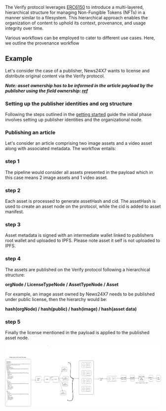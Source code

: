 The Verify protocol leverages [ERC6150](https://eips.ethereum.org/EIPS/eip-6150) to introduce a multi-layered, hierarchical structure for managing Non-Fungible Tokens (NFTs) in a manner similar to a filesystem. This hierarchical approach enables the organization of content to uphold its context, provenance, and usage integrity over time.

Various workflows can be employed to cater to different use cases. Here, we outline the provenance workflow

## Example

Let's consider the case of a publisher, News24X7 wants to license and distribute original content via the Verify protocol.

_<b>Note: asset ownership has to be informed in the article payload by the publisher using the field ownership: [ref](https://probable-adventure-1w929yl.pages.github.io/types/types_schema.ContentMetadata.html)</b>_

### Setting up the publisher identities and org structure

Following the steps outlined in the [getting started](https://github.com/verify-media/verify-client/blob/main/GETTING_STARTED.md) guide the initial phase involves setting up publisher identities and the organizational node.

### Publishing an article

Let's consider an article comprising two image assets and a video asset along with associated metadata. The workflow entails:

### step 1

The pipeline would consider all assets presented in the payload which in this case means 2 image assets and 1 video asset.

### step 2

Each asset is processed to generate assetHash and cid. The assetHash is used to create an asset node on the protocol, while the cid is added to asset manifest.

### step 3

Asset metadata is signed with an intermediate wallet linked to publishers root wallet and uploaded to IPFS. Please note asset it self is not uploaded to IPFS.

### step 4

The assets are published on the Verify protocol following a hierarchical structure:

<b>orgNode / LicenseTypeNode / AssetTypeNode / Asset</b>

For example, an image asset owned by News24X7 needs to be published under public license, then the hierarchy would be:

<b>hash(orgNode) / hash(public) / hash(image) / hash(asset data)</b>

### step 5

Finally the license mentioned in the payload is applied to the published asset node.

<img src="./image.png" width="600" height="200">

